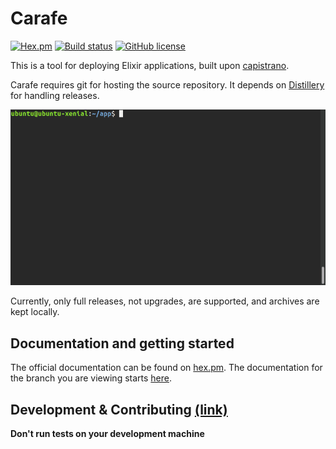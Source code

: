 # Carafe

[![Hex.pm](http://img.shields.io/hexpm/v/carafe.svg)](https://hex.pm/packages/carafe)
[![Build status](https://circleci.com/gh/schnittchen/carafe/tree/master.svg?style=shield&circle-token=196cd3a80a40aabb92eb48e005fd12230ccf5dbb)](https://circleci.com/gh/schnittchen/carafe)
[![GitHub license](https://img.shields.io/badge/license-MIT-blue.svg)](https://raw.githubusercontent.com/schnittchen/carafe/master/LICENSE.md)

This is a tool for deploying Elixir applications, built upon [capistrano](http://capistranorb.com/).

Carafe requires git for hosting the source repository. It depends on
[Distillery](https://github.com/bitwalker/distillery) for handling releases.

![Screenshot](https://github.com/schnittchen/carafe/blob/master/deploy.gif)

Currently, only full releases, not upgrades, are supported, and archives are
kept locally.

## Documentation and getting started

The official documentation can be found on [hex.pm](https://hexdocs.pm/carafe). The documentation
for the branch you are viewing starts [here](docs/GettingStarted.md).

## Development & Contributing [(link)](docs/Contributing.md)

**Don't run tests on your development machine**

